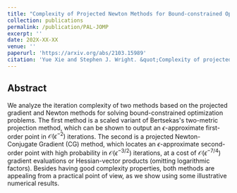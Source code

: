 ```yaml
---
title: "Complexity of Projected Newton Methods for Bound-constrained Optimization"
collection: publications
permalink: /publication/PAL-JOMP
excerpt: ''
date: 202X-XX-XX
venue: ''
paperurl: 'https://arxiv.org/abs/2103.15989'
citation: 'Yue Xie and Stephen J. Wright. &quot;Complexity of projected Newton methods for bound-constrained optimization.&quot; <i>arXiv preprint, arXiv: 2103.15989.</i>.'
---
```

## Abstract

We analyze the iteration complexity of two methods based on the projected gradient and Newton methods for solving bound-constrained optimization problems. The first method is a scaled variant of Bertsekas's two-metric projection method, which can be shown to output an $\epsilon$-approximate first-order point in $\mathcal{O}(\epsilon^{-2})$ iterations. 
The second is a projected Newton-Conjugate Gradient (CG) method, which locates an $\epsilon$-approximate second-order point with high probability in $\mathcal{O}(\epsilon^{-3/2})$ iterations, at a cost of $\mathcal{O}(\epsilon^{-7/4})$ gradient evaluations or Hessian-vector products (omitting logarithmic factors). Besides having good complexity properties, both methods are appealing from a practical point of view, as we show using some illustrative numerical results.

